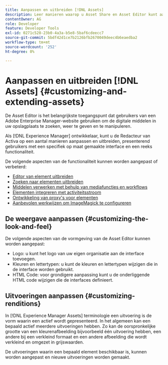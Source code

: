 ```yaml
---
title: Aanpassen en uitbreiden [!DNL Assets]
description: Leer manieren waarop u Asset Share en Asset Editor kunt aanpassen en uitbreiden, waarmee gebruikers een specifiek op maat gemaakte interface en een set functies krijgen.
contentOwner: AG
role: Developer
feature: Developer Tools
exl-id: 0271c528-23b0-4a3a-b5e8-5baf6cdeecc7
source-git-commit: 5bdf42d1ce7b2126bfb2670049deec4b6eaedba2
workflow-type: tm+mt
source-wordcount: '252'
ht-degree: 0%

---
```


# Aanpassen en uitbreiden [!DNL Assets] {#customizing-and-extending-assets}

De Asset Editor is het belangrijkste toegangspunt dat gebruikers van een Adobe Enterprise Manager-website gebruiken om de digitale middelen in uw opslagplaats te zoeken, weer te geven en te manipuleren.

Als [!DNL Experience Manager] ontwikkelaar, kunt u de Redacteur van Activa op een aantal manieren aanpassen en uitbreiden, presenterend gebruikers met een specifiek op maat gemaakte interface en een reeks functionaliteit.

De volgende aspecten van de functionaliteit kunnen worden aangepast of verbeterd:

* [Editor van element uitbreiden](asseteditorx.md)
* [Zoeken naar elementen uitbreiden](searchx.md)
* [Middelen verwerken met behulp van mediafuncties en workflows](media-handlers.md)
* [Elementen integreren met activiteitsstroom](extending-activity-stream.md)
* [Ontwikkeling van proxy&#39;s voor elementen](proxy.md)
* [Aanbevolen werkwijzen om ImageMagick te configureren](best-practices-for-imagemagick.md)

## De weergave aanpassen {#customizing-the-look-and-feel}

De volgende aspecten van de vormgeving van de Asset Editor kunnen worden aangepast:

* Logo: u kunt het logo van uw eigen organisatie aan de interface toevoegen.
* Kleuren en lettertypen: u kunt de kleuren en lettertypen wijzigen die in de interface worden gebruikt.
* HTML Code: voor grondigere aanpassing kunt u de onderliggende HTML code wijzigen die de interfaces definieert.

## Uitvoeringen aanpassen {#customizing-renditions}

In [!DNL Experience Manager Assets] terminologie een uitvoering is de vorm waarin een actief wordt gepresenteerd. In het algemeen kan een bepaald actief meerdere uitvoeringen hebben. Zo kan de oorspronkelijke grootte van een kleurenafbeelding bijvoorbeeld één uitvoering hebben, een andere bij een verkleind formaat en een andere afbeelding die wordt verkleind en omgezet in grijswaarden.

De uitvoeringen waarin een bepaald element beschikbaar is, kunnen worden aangepast en nieuwe uitvoeringen worden gemaakt.
